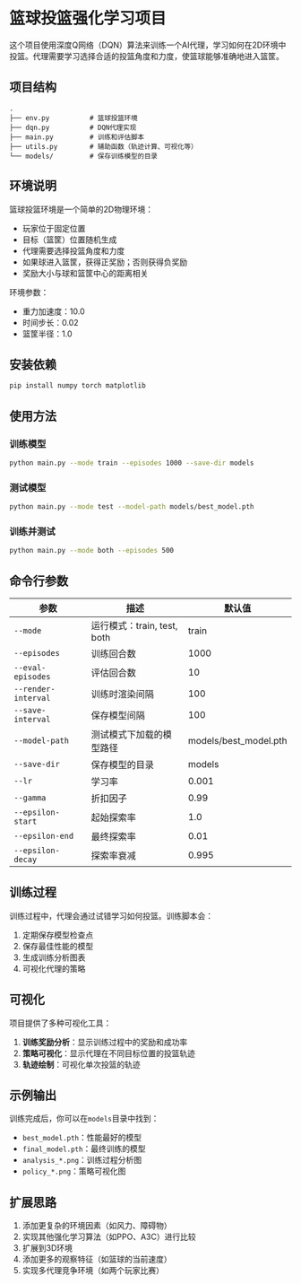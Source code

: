 # 篮球投篮强化学习项目

这个项目使用深度Q网络（DQN）算法来训练一个AI代理，学习如何在2D环境中投篮。代理需要学习选择合适的投篮角度和力度，使篮球能够准确地进入篮筐。

## 项目结构

```
.
├── env.py          # 篮球投篮环境
├── dqn.py          # DQN代理实现
├── main.py         # 训练和评估脚本
├── utils.py        # 辅助函数（轨迹计算、可视化等）
└── models/         # 保存训练模型的目录
```

## 环境说明

篮球投篮环境是一个简单的2D物理环境：

- 玩家位于固定位置
- 目标（篮筐）位置随机生成
- 代理需要选择投篮角度和力度
- 如果球进入篮筐，获得正奖励；否则获得负奖励
- 奖励大小与球和篮筐中心的距离相关

环境参数：
- 重力加速度：10.0
- 时间步长：0.02
- 篮筐半径：1.0

## 安装依赖

```bash
pip install numpy torch matplotlib
```

## 使用方法

### 训练模型

```bash
python main.py --mode train --episodes 1000 --save-dir models
```

### 测试模型

```bash
python main.py --mode test --model-path models/best_model.pth
```

### 训练并测试

```bash
python main.py --mode both --episodes 500
```

## 命令行参数

| 参数 | 描述 | 默认值 |
|------|------|--------|
| `--mode` | 运行模式：train, test, both | train |
| `--episodes` | 训练回合数 | 1000 |
| `--eval-episodes` | 评估回合数 | 10 |
| `--render-interval` | 训练时渲染间隔 | 100 |
| `--save-interval` | 保存模型间隔 | 100 |
| `--model-path` | 测试模式下加载的模型路径 | models/best_model.pth |
| `--save-dir` | 保存模型的目录 | models |
| `--lr` | 学习率 | 0.001 |
| `--gamma` | 折扣因子 | 0.99 |
| `--epsilon-start` | 起始探索率 | 1.0 |
| `--epsilon-end` | 最终探索率 | 0.01 |
| `--epsilon-decay` | 探索率衰减 | 0.995 |

## 训练过程

训练过程中，代理会通过试错学习如何投篮。训练脚本会：

1. 定期保存模型检查点
2. 保存最佳性能的模型
3. 生成训练分析图表
4. 可视化代理的策略

## 可视化

项目提供了多种可视化工具：

1. **训练奖励分析**：显示训练过程中的奖励和成功率
2. **策略可视化**：显示代理在不同目标位置的投篮轨迹
3. **轨迹绘制**：可视化单次投篮的轨迹

## 示例输出

训练完成后，你可以在`models`目录中找到：

- `best_model.pth`：性能最好的模型
- `final_model.pth`：最终训练的模型
- `analysis_*.png`：训练过程分析图
- `policy_*.png`：策略可视化图

## 扩展思路

1. 添加更复杂的环境因素（如风力、障碍物）
2. 实现其他强化学习算法（如PPO、A3C）进行比较
3. 扩展到3D环境
4. 添加更多的观察特征（如篮球的当前速度）
5. 实现多代理竞争环境（如两个玩家比赛）